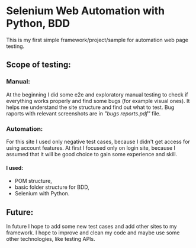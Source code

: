 # Selenium Web Automation with Python, BDD
This is my first simple framework/project/sample for automation web page testing. 

## Scope of testing:
### Manual:
At the beginning I did some e2e and exploratory manual testing to check if everything works properly and find some bugs (for example visual ones). It helps me understand the site structure and find out what to test.
Bug raports with relevant screenshots are in *"bugs reports.pdf"* file.

### Automation:
For this site I used only negative test cases, because I didn't get access for using account features. At first I focused only on login site, because I assumed that it will be good choice to gain some experience and skill.
#### I used:
- POM structure,
- basic folder structure for BDD,
- Selenium with Python.

## Future:
In future I hope to add some new test cases and add other sites to my framework. I hope to improve and clean my code and maybe use some other technologies, like testing APIs. 
